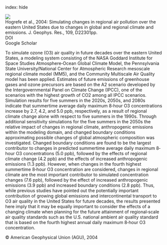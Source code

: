 index: hide

<div class="Citation">
    <div class="Citation-thumb CitationThumb-linked"  data-href="https://doi.org/10.1029/2004jd004690">
      <img src="https://static.claimspace.cloud/climate-study-static/refs/thumbs/11/Hogrefe_et_al_2004-thumb.png" />
    </div>

  <div class="Citation-body">
    <div class="Citation-text">Hogrefe et al., 2004: Simulating changes in regional air pollution over the eastern United States due to changes in global and regional climate and emissions. <span class="Article-journal">J. Geophys. Res., </span><span class="Article-volume">109, </span>D22301pp.</div>
    <div class="Citation-links">
      <div class="CitationLink" data-href="https://doi.org/10.1029/2004jd004690">
        <div class="CitationLink-icon CitationLink-Doi"></div>
        <div class="CitationLink-text">DOI</div>
      </div>
      <div class="CitationLink" data-href="https://scholar.google.com/scholar?q=10.1029/2004jd004690">
        <div class="CitationLink-icon CitationLink-Scholar"></div>
        <div class="CitationLink-text">Google Scholar</div>
      </div>
    </div>
  </div>
</div>

To simulate ozone (O3) air quality in future decades over the eastern United States, a modeling system consisting of the NASA Goddard Institute for Space Studies Atmosphere‐Ocean Global Climate Model, the Pennsylvania State University/National Center for Atmospheric Research mesoscale regional climate model (MM5), and the Community Multiscale Air Quality model has been applied. Estimates of future emissions of greenhouse gases and ozone precursors are based on the A2 scenario developed by the Intergovernmental Panel on Climate Change (IPCC), one of the scenarios with the highest growth of CO2 among all IPCC scenarios. Simulation results for five summers in the 2020s, 2050s, and 2080s indicate that summertime average daily maximum 8‐hour O3 concentrations increase by 2.7, 4.2, and 5.0 ppb, respectively, as a result of regional climate change alone with respect to five summers in the 1990s. Through additional sensitivity simulations for the five summers in the 2050s the relative impact of changes in regional climate, anthropogenic emissions within the modeling domain, and changed boundary conditions approximating possible changes of global atmospheric composition was investigated. Changed boundary conditions are found to be the largest contributor to changes in predicted summertime average daily maximum 8‐hour O3 concentrations (5.0 ppb), followed by the effects of regional climate change (4.2 ppb) and the effects of increased anthropogenic emissions (1.3 ppb). However, when changes in the fourth highest summertime 8‐hour O3 concentration are considered, changes in regional climate are the most important contributor to simulated concentration changes (7.6 ppb), followed by the effect of increased anthropogenic emissions (3.9 ppb) and increased boundary conditions (2.8 ppb). Thus, while previous studies have pointed out the potentially important contribution of growing global emissions and intercontinental transport to O3 air quality in the United States for future decades, the results presented here imply that it may be equally important to consider the effects of a changing climate when planning for the future attainment of regional‐scale air quality standards such as the U.S. national ambient air quality standard that is based on the fourth highest annual daily maximum 8‐hour O3 concentration.

<div class="Citation-copy">
&copy; American Geophysical Union (AGU), 2004
</div>